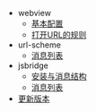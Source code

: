 
* webview
  * [基本配置](/webview/config.md)
  * [打开URL的规则](/webview/urlrule.md)
* url-scheme
  * [消息列表](/shceme/message.md)
* jsbridge
  * [安装与消息结构](/bridge/setup.md)
  * [消息列表](/bridge/message.md)
* [更新版本](/)
